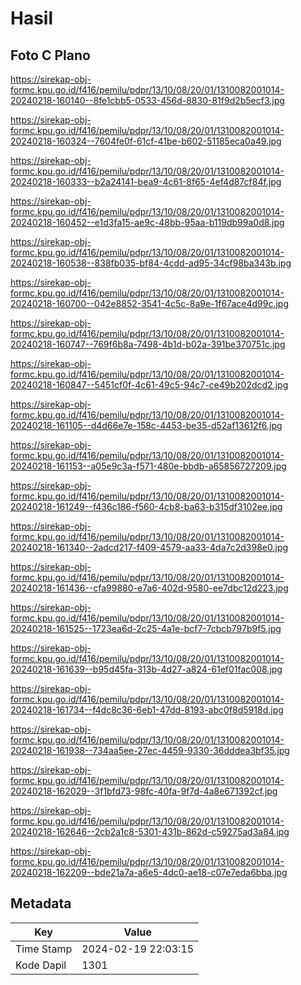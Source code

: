 # Hasil

## Foto C Plano

https://sirekap-obj-formc.kpu.go.id/f416/pemilu/pdpr/13/10/08/20/01/1310082001014-20240218-160140--8fe1cbb5-0533-456d-8830-81f9d2b5ecf3.jpg

https://sirekap-obj-formc.kpu.go.id/f416/pemilu/pdpr/13/10/08/20/01/1310082001014-20240218-160324--7604fe0f-61cf-41be-b602-51185eca0a49.jpg

https://sirekap-obj-formc.kpu.go.id/f416/pemilu/pdpr/13/10/08/20/01/1310082001014-20240218-160333--b2a24141-bea9-4c61-8f65-4ef4d87cf84f.jpg

https://sirekap-obj-formc.kpu.go.id/f416/pemilu/pdpr/13/10/08/20/01/1310082001014-20240218-160452--e1d3fa15-ae9c-48bb-95aa-b119db99a0d8.jpg

https://sirekap-obj-formc.kpu.go.id/f416/pemilu/pdpr/13/10/08/20/01/1310082001014-20240218-160538--838fb035-bf84-4cdd-ad95-34cf98ba343b.jpg

https://sirekap-obj-formc.kpu.go.id/f416/pemilu/pdpr/13/10/08/20/01/1310082001014-20240218-160700--042e8852-3541-4c5c-8a9e-1f67ace4d99c.jpg

https://sirekap-obj-formc.kpu.go.id/f416/pemilu/pdpr/13/10/08/20/01/1310082001014-20240218-160747--769f6b8a-7498-4b1d-b02a-391be370751c.jpg

https://sirekap-obj-formc.kpu.go.id/f416/pemilu/pdpr/13/10/08/20/01/1310082001014-20240218-160847--5451cf0f-4c61-49c5-94c7-ce49b202dcd2.jpg

https://sirekap-obj-formc.kpu.go.id/f416/pemilu/pdpr/13/10/08/20/01/1310082001014-20240218-161105--d4d66e7e-158c-4453-be35-d52af13612f6.jpg

https://sirekap-obj-formc.kpu.go.id/f416/pemilu/pdpr/13/10/08/20/01/1310082001014-20240218-161153--a05e9c3a-f571-480e-bbdb-a65856727209.jpg

https://sirekap-obj-formc.kpu.go.id/f416/pemilu/pdpr/13/10/08/20/01/1310082001014-20240218-161249--f436c186-f560-4cb8-ba63-b315df3102ee.jpg

https://sirekap-obj-formc.kpu.go.id/f416/pemilu/pdpr/13/10/08/20/01/1310082001014-20240218-161340--2adcd217-f409-4579-aa33-4da7c2d398e0.jpg

https://sirekap-obj-formc.kpu.go.id/f416/pemilu/pdpr/13/10/08/20/01/1310082001014-20240218-161436--cfa99880-e7a6-402d-9580-ee7dbc12d223.jpg

https://sirekap-obj-formc.kpu.go.id/f416/pemilu/pdpr/13/10/08/20/01/1310082001014-20240218-161525--1723ea6d-2c25-4a1e-bcf7-7cbcb797b9f5.jpg

https://sirekap-obj-formc.kpu.go.id/f416/pemilu/pdpr/13/10/08/20/01/1310082001014-20240218-161639--b95d45fa-313b-4d27-a824-61ef01fac008.jpg

https://sirekap-obj-formc.kpu.go.id/f416/pemilu/pdpr/13/10/08/20/01/1310082001014-20240218-161734--f4dc8c36-6eb1-47dd-8193-abc0f8d5918d.jpg

https://sirekap-obj-formc.kpu.go.id/f416/pemilu/pdpr/13/10/08/20/01/1310082001014-20240218-161938--734aa5ee-27ec-4459-9330-36dddea3bf35.jpg

https://sirekap-obj-formc.kpu.go.id/f416/pemilu/pdpr/13/10/08/20/01/1310082001014-20240218-162029--3f1bfd73-98fc-40fa-9f7d-4a8e671392cf.jpg

https://sirekap-obj-formc.kpu.go.id/f416/pemilu/pdpr/13/10/08/20/01/1310082001014-20240218-162646--2cb2a1c8-5301-431b-862d-c59275ad3a84.jpg

https://sirekap-obj-formc.kpu.go.id/f416/pemilu/pdpr/13/10/08/20/01/1310082001014-20240218-162209--bde21a7a-a6e5-4dc0-ae18-c07e7eda6bba.jpg


## Metadata

| Key        | Value               |
| ---------- | ------------------- |
| Time Stamp | 2024-02-19 22:03:15 |
| Kode Dapil | 1301                |



